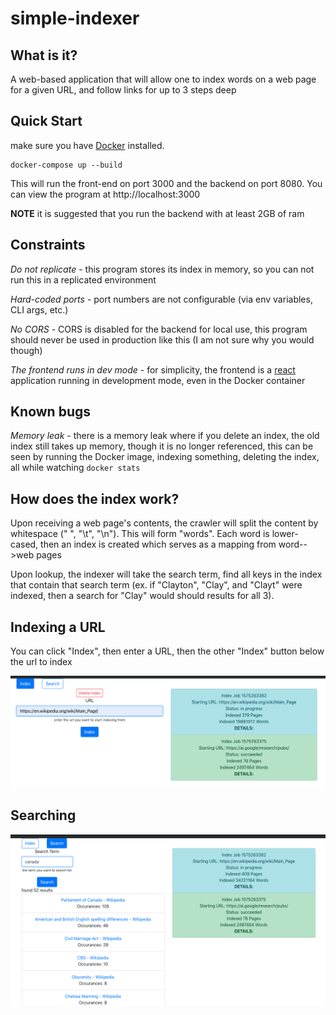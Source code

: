 # simple-indexer

## What is it?
A web-based application that will allow one to index words on a web page for a given URL,
and follow links for up to 3 steps deep

## Quick Start
make sure you have [Docker](https://www.docker.com/) installed.

```
docker-compose up --build
```

This will run the front-end on port 3000 and the backend on port 8080.  You can view the program at http://localhost:3000

**NOTE** it is suggested that you run the backend with at least 2GB of ram

## Constraints

_Do not replicate_ - this program stores its index in memory, so you can not run this in a replicated environment

_Hard-coded ports_ - port numbers are not configurable (via env variables, CLI args, etc.)

_No CORS_ - CORS is disabled for the backend for local use, this program should never be used in production like this (I am not sure why you would though)

_The frontend runs in dev mode_ - for simplicity, the frontend is a [react](https://reactjs.org/) application running in development mode, even in
the Docker container

## Known bugs

_Memory leak_ - there is a memory leak where if you delete an index, the old index still takes up memory, though it is no longer referenced, this
can be seen by running the Docker image, indexing something, deleting the index, all while watching `docker stats`

## How does the index work?

Upon receiving a web page's contents, the crawler will split the content by whitespace (" ", "\t", "\n").  This will form "words".  Each word is
lower-cased, then an index is created which serves as a mapping from word-->web pages

Upon lookup, the indexer will take the search term, find all keys in the index that contain that search term (ex. if "Clayton", "Clay", and "Clayt" were indexed, then a search for "Clay"
would should results for all 3).

## Indexing a URL

You can click "Index", then enter a URL, then the other "Index" button below the url to index

![index example](./example-index.png)


## Searching

![search example](./example-search.png)